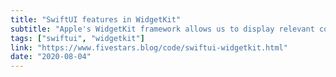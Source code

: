 ```yaml
---
title: "SwiftUI features in WidgetKit"
subtitle: "Apple's WidgetKit framework allows us to display relevant content from an app on the iOS Home screen or in Notification Center on macOS. SwiftUI is used to build widgets, and it has gained new features designed specifically for the task. In this post, Federico Zanetello explores some of these new features and includes examples of how they might be in more general contexts."
tags: ["swiftui", "widgetkit"]
link: "https://www.fivestars.blog/code/swiftui-widgetkit.html"
date: "2020-08-04"
---
```


